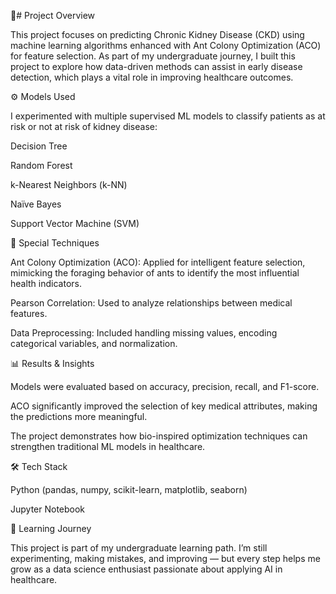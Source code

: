 📌# Project Overview

This project focuses on predicting Chronic Kidney Disease (CKD) using machine learning algorithms enhanced with Ant Colony Optimization (ACO) for feature selection.
As part of my undergraduate journey, I built this project to explore how data-driven methods can assist in early disease detection, which plays a vital role in improving healthcare outcomes.

⚙️ Models Used

I experimented with multiple supervised ML models to classify patients as at risk or not at risk of kidney disease:

Decision Tree

Random Forest

k-Nearest Neighbors (k-NN)

Naïve Bayes

Support Vector Machine (SVM)

🔬 Special Techniques

Ant Colony Optimization (ACO): Applied for intelligent feature selection, mimicking the foraging behavior of ants to identify the most influential health indicators.

Pearson Correlation: Used to analyze relationships between medical features.

Data Preprocessing: Included handling missing values, encoding categorical variables, and normalization.

📊 Results & Insights

Models were evaluated based on accuracy, precision, recall, and F1-score.

ACO significantly improved the selection of key medical attributes, making the predictions more meaningful.

The project demonstrates how bio-inspired optimization techniques can strengthen traditional ML models in healthcare.

🛠️ Tech Stack

Python (pandas, numpy, scikit-learn, matplotlib, seaborn)

Jupyter Notebook

🌱 Learning Journey

This project is part of my undergraduate learning path. I’m still experimenting, making mistakes, and improving — but every step helps me grow as a data science enthusiast passionate about applying AI in healthcare.
